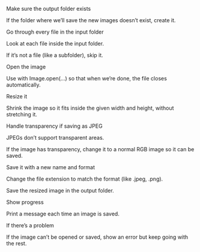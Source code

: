 Make sure the output folder exists

If the folder where we’ll save the new images doesn’t exist, create it.

Go through every file in the input folder

Look at each file inside the input folder.

If it’s not a file (like a subfolder), skip it.

Open the image

Use with Image.open(...) so that when we’re done, the file closes automatically.

Resize it

Shrink the image so it fits inside the given width and height, without stretching it.

Handle transparency if saving as JPEG

JPEGs don’t support transparent areas.

If the image has transparency, change it to a normal RGB image so it can be saved.

Save it with a new name and format

Change the file extension to match the format (like .jpeg, .png).

Save the resized image in the output folder.

Show progress

Print a message each time an image is saved.

If there’s a problem

If the image can’t be opened or saved, show an error but keep going with the rest.
